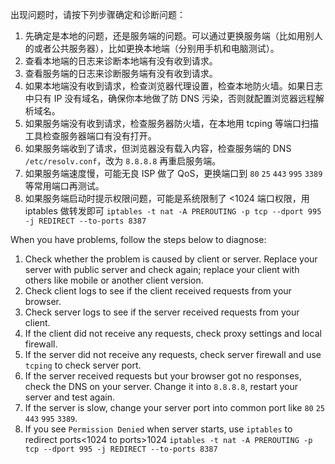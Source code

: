 出现问题时，请按下列步骤确定和诊断问题：

1. 先确定是本地的问题，还是服务端的问题。可以通过更换服务端（比如用别人的或者公共服务器），比如更换本地端（分别用手机和电脑测试）。
2. 查看本地端的日志来诊断本地端有没有收到请求。
3. 查看服务端的日志来诊断服务端有没有收到请求。
4. 如果本地端没有收到请求，检查浏览器代理设置，检查本地防火墙。如果日志中只有 IP 没有域名，确保你本地做了防 DNS 污染，否则就配置浏览器远程解析域名。
5. 如果服务端没有收到请求，检查服务器防火墙，在本地用 tcping 等端口扫描工具检查服务器端口有没有打开。
6. 如果服务端收到了请求，但浏览器没有载入内容，检查服务端的 DNS `/etc/resolv.conf`，改为 `8.8.8.8` 再重启服务端。
7. 如果服务端速度慢，可能无良 ISP 做了 QoS，更换端口到 `80` `25` `443` `995` `3389` 等常用端口再测试。
8. 如果服务端启动时提示权限问题，可能是系统限制了 <1024 端口权限，用 iptables 做转发即可 `iptables -t nat -A PREROUTING -p tcp --dport 995 -j REDIRECT --to-ports 8387`

When you have problems, follow the steps below to diagnose:

1. Check whether the problem is caused by client or server. Replace your server with public server and check again; replace your client with others like mobile or another client version.
2. Check client logs to see if the client received requests from your browser.
3. Check server logs to see if the server received requests from your client.
4. If the client did not receive any requests, check proxy settings and local firewall.
5. If the server did not receive any requests, check server firewall and use `tcping` to check server port.
6. If the server received requests but your browser got no responses, check the DNS on your server. Change it into `8.8.8.8`, restart your server and test again.
7. If the server is slow, change your server port into common port like `80` `25` `443` `995` `3389`.
8. If you see `Permission Denied` when server starts, use `iptables` to redirect ports<1024 to ports>1024 `iptables -t nat -A PREROUTING -p tcp --dport 995 -j REDIRECT --to-ports 8387`